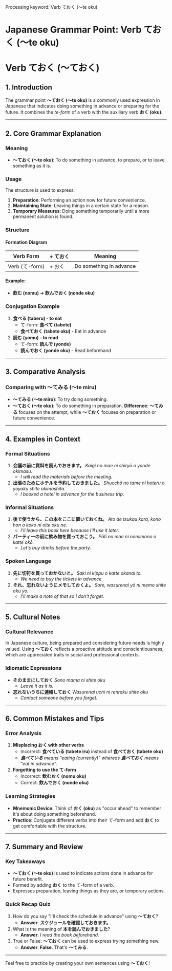 Processing keyword: Verb ておく (〜te oku)
# Japanese Grammar Point: Verb ておく (〜te oku)
#  Verb ておく (〜ておく)
## 1. Introduction
The grammar point **〜ておく (〜te oku)** is a commonly used expression in Japanese that indicates doing something in advance or preparing for the future. It combines the _te-form_ of a verb with the auxiliary verb **おく (oku)**.

---
## 2. Core Grammar Explanation
### Meaning
- **〜ておく (〜te oku)**: To do something in advance, to prepare, or to leave something as it is.
### Usage
The structure is used to express:
1. **Preparation**: Performing an action now for future convenience.
2. **Maintaining State**: Leaving things in a certain state for a reason.
3. **Temporary Measures**: Doing something temporarily until a more permanent solution is found.
### Structure
#### Formation Diagram
| Verb Form       | + ておく              | Meaning                          |
|-----------------|----------------------|----------------------------------|
| Verb (て-form)  | + おく               | Do something in advance          |
#### Example:
- **飲む (nomu)** ➔ **飲んでおく (nonde oku)**
### Conjugation Example
1. **食べる (taberu) - to eat**
   - て-form: **食べて (tabete)**
   - **食べておく (tabete oku)** - Eat in advance
2. **読む (yomu) - to read**
   - て-form: **読んで (yonde)**
   - **読んでおく (yonde oku)** - Read beforehand
---
## 3. Comparative Analysis
### Comparing with 〜てみる (〜te miru)
- **〜てみる (〜te miru)**: To try doing something.
- **〜ておく (〜te oku)**: To do something in preparation.
**Difference**: **〜てみる** focuses on the attempt, while **〜ておく** focuses on preparation or future convenience.
---
## 4. Examples in Context
### Formal Situations
1. **会議の前に資料を読んでおきます。**
   *Kaigi no mae ni shiryō o yonde okimasu.*
   - _I will read the materials before the meeting._
2. **出張のためにホテルを予約しておきました。**
   *Shucchō no tame ni hoteru o yoyaku shite okimashita.*
   - _I booked a hotel in advance for the business trip._
### Informal Situations
1. **後で使うから、この本をここに置いておくね。**
   *Ato de tsukau kara, kono hon o koko ni oite oku ne.*
   - _I'll leave this book here because I'll use it later._
2. **パーティーの前に飲み物を買っておこう。**
   *Pātī no mae ni nomimono o katte okō.*
   - _Let's buy drinks before the party._
### Spoken Language
1. **先に切符を買っておかないと。**
   *Saki ni kippu o katte okanai to.*
   - _We need to buy the tickets in advance._
2. **それ、忘れないようにメモしておくよ。**
   *Sore, wasurenai yō ni memo shite oku yo.*
   - _I'll make a note of that so I don't forget._
---
## 5. Cultural Notes
### Cultural Relevance
In Japanese culture, being prepared and considering future needs is highly valued. Using **〜ておく** reflects a proactive attitude and conscientiousness, which are appreciated traits in social and professional contexts.
### Idiomatic Expressions
- **そのままにしておく**
  *Sono mama ni shite oku*
  - _Leave it as it is._
- **忘れないうちに連絡しておく**
  *Wasurenai uchi ni renraku shite oku*
  - _Contact someone before you forget._
---
## 6. Common Mistakes and Tips
### Error Analysis
1. **Misplacing おく with other verbs**
   - Incorrect: **食べている (tabete iru)** instead of **食べておく (tabete oku)**
   - _**食べている** means "eating (currently)" whereas **食べておく** means "eat in advance"._
2. **Forgetting to use the て-form**
   - Incorrect: **飲むおく (nomu oku)**
   - Correct: **飲んでおく (nonde oku)**
### Learning Strategies
- **Mnemonic Device**: Think of **おく (oku)** as "occur ahead" to remember it's about doing something beforehand.
- **Practice**: Conjugate different verbs into their て-form and add **おく** to get comfortable with the structure.
---
## 7. Summary and Review
### Key Takeaways
- **〜ておく (〜te oku)** is used to indicate actions done in advance for future benefit.
- Formed by adding **おく** to the て-form of a verb.
- Expresses preparation, leaving things as they are, or temporary actions.
### Quick Recap Quiz
1. How do you say "I'll check the schedule in advance" using **〜ておく**?
   - **Answer**: **スケジュールを確認しておきます。**
2. What is the meaning of **本を読んでおきました**?
   - **Answer**: _I read the book beforehand._
3. True or False: **〜ておく** can be used to express trying something new.
   - **Answer**: **False**. That's **〜てみる**.
---
Feel free to practice by creating your own sentences using **〜ておく**!
